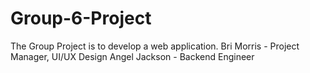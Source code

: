 # Group-6-Project
The Group Project is to develop a web application.
Bri Morris - Project Manager, UI/UX Design
Angel Jackson - Backend Engineer
